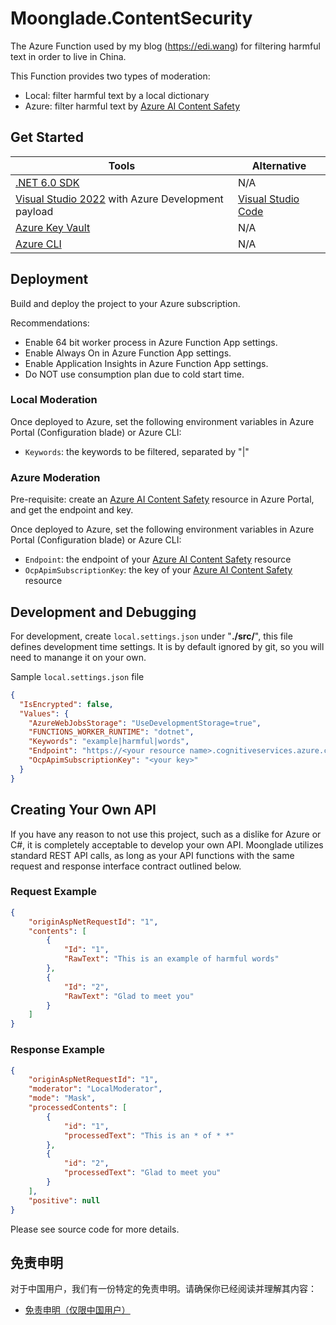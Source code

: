 # Moonglade.ContentSecurity

The Azure Function used by my blog (https://edi.wang) for filtering harmful text in order to live in China.

This Function provides two types of moderation:

- Local: filter harmful text by a local dictionary
- Azure: filter harmful text by [Azure AI Content Safety](https://learn.microsoft.com/en-us/azure/ai-services/content-safety/?WT.mc_id=AZ-MVP-5002809)

## Get Started

Tools | Alternative
--- | ---
[.NET 6.0 SDK](http://dot.net) | N/A
[Visual Studio 2022](https://visualstudio.microsoft.com/) with Azure Development payload| [Visual Studio Code](https://code.visualstudio.com/)
[Azure Key Vault](https://azure.microsoft.com/en-us/services/key-vault/) | N/A
[Azure CLI](https://docs.microsoft.com/en-us/cli/azure/?view=azure-cli-latest) | N/A

## Deployment

Build and deploy the project to your Azure subscription.

Recommendations:

- Enable 64 bit worker process in Azure Function App settings.
- Enable Always On in Azure Function App settings.
- Enable Application Insights in Azure Function App settings.
- Do NOT use consumption plan due to cold start time.

### Local Moderation

Once deployed to Azure, set the following environment variables in Azure Portal (Configuration blade) or Azure CLI:

- `Keywords`: the keywords to be filtered, separated by "|"

### Azure Moderation

Pre-requisite: create an [Azure AI Content Safety](https://learn.microsoft.com/en-us/azure/ai-services/content-safety/?WT.mc_id=AZ-MVP-5002809) resource in Azure Portal, and get the endpoint and key.

Once deployed to Azure, set the following environment variables in Azure Portal (Configuration blade) or Azure CLI:

- `Endpoint`: the endpoint of your [Azure AI Content Safety](https://learn.microsoft.com/en-us/azure/ai-services/content-safety/?WT.mc_id=AZ-MVP-5002809) resource
- `OcpApimSubscriptionKey`: the key of your [Azure AI Content Safety](https://learn.microsoft.com/en-us/azure/ai-services/content-safety/?WT.mc_id=AZ-MVP-5002809) resource

## Development and Debugging

For development, create ```local.settings.json``` under "**./src/**", this file defines development time settings. It is by default ignored by git, so you will need to manange it on your own.

Sample ```local.settings.json``` file

```json
{
  "IsEncrypted": false,
  "Values": {
    "AzureWebJobsStorage": "UseDevelopmentStorage=true",
    "FUNCTIONS_WORKER_RUNTIME": "dotnet",
    "Keywords": "example|harmful|words",
    "Endpoint": "https://<your resource name>.cognitiveservices.azure.com/",
    "OcpApimSubscriptionKey": "<your key>"
  }
}
```

## Creating Your Own API

If you have any reason to not use this project, such as a dislike for Azure or C#, it is completely acceptable to develop your own API. Moonglade utilizes standard REST API calls, as long as your API functions with the same request and response interface contract outlined below.

### Request Example

```json
{
    "originAspNetRequestId": "1",
    "contents": [
        {
            "Id": "1",
            "RawText": "This is an example of harmful words"
        },
        {
            "Id": "2",
            "RawText": "Glad to meet you"
        }
    ]
}
```

### Response Example

```json
{
    "originAspNetRequestId": "1",
    "moderator": "LocalModerator",
    "mode": "Mask",
    "processedContents": [
        {
            "id": "1",
            "processedText": "This is an * of * *"
        },
        {
            "id": "2",
            "processedText": "Glad to meet you"
        }
    ],
    "positive": null
}
```

Please see source code for more details.

## 免责申明

对于中国用户，我们有一份特定的免责申明。请确保你已经阅读并理解其内容：

- [免责申明（仅限中国用户）](./DISCLAIMER_CN.md)
